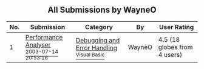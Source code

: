 ﻿<div align="center">

## All Submissions by WayneO

</div>

No.  | Submission | Category | By   | User Rating
---- | ---------- | -------- | ---- | -----------
1 | [Performance Analyser<br /><sup>2003-07-14 20:53:16</sup>](https://github.com/Planet-Source-Code/wayneo-performance-analyser__1-46896) | [Debugging and Error Handling<br /><sup>Visual Basic</sup>](../ByCategory/debugging-and-error-handling__1-26.md) | WayneO | 4.5 (18 globes from 4 users)
